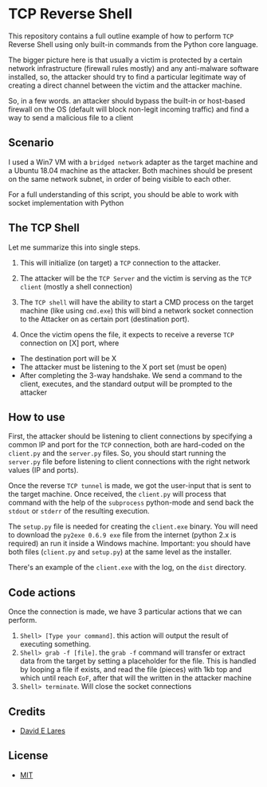 # TCP Reverse Shell

This repository contains a full outline example of how to perform `TCP` Reverse Shell using only built-in commands from the Python core language.

The bigger picture here is that usually a victim is protected by a certain network infrastructure (firewall rules mostly) and any anti-malware software installed, so, the attacker should try to find a particular legitimate way of creating a direct channel between the victim and the attacker machine.

So, in a few words. an attacker should bypass the built-in or host-based firewall on the OS (default will block non-legit incoming traffic) and find a way to send a malicious file to a client

## Scenario

I used a Win7 VM with a `bridged network` adapter as the target machine and a Ubuntu 18.04 machine as the attacker. Both machines should be present on the same network subnet, in order of being visible to each other.

For a full understanding of this script, you should be able to work with socket implementation with Python

## The TCP Shell

Let me summarize this into single steps.

1. This will initialize (on target) a `TCP` connection to the attacker.
2. The attacker will be the `TCP Server` and the victim is serving as the `TCP client` (mostly a shell connection)
3. The `TCP shell` will have the ability to start a CMD process on the target machine (like using `cmd.exe`) this will bind a network socket connection to the Attacker on as certain port (destination port).

4. Once the victim opens the file, it expects to receive a reverse `TCP` connection on [X] port, where
  - The destination port will be X
  - The attacker must be listening to the X port set (must be open)
  - After completing the 3-way handshake. We send a command to the client, executes, and the standard output will be prompted to the attacker

## How to use

First, the attacker should be listening to client connections by specifying a common IP and port for the `TCP` connection, both are hard-coded on the `client.py` and the `server.py` files. So, you should start running the `server.py` file before listening to client connections with the right network values (IP and ports).

Once the reverse `TCP tunnel` is made, we got the user-input that is sent to the target machine. Once received, the `client.py` will process that command with the help of the `subprocess` python-mode and send back the `stdout` or `stderr` of the resulting execution.

The `setup.py` file is needed for creating the `client.exe` binary. You will need to download the `py2exe 0.6.9 exe` file from the internet (python 2.x is required) an run it inside a Windows machine. Important: you should have both files (`client.py` and `setup.py`) at the same level as the installer.

There's an example of the `client.exe` with the log, on the `dist` directory.

## Code actions

Once the connection is made, we have 3 particular actions that we can perform.

1. `Shell> [Type your command]`. this action will output the result of executing something.
2. `Shell> grab -f [file]`. the `grab -f` command will transfer or extract data from the target by setting a placeholder for the file. This is handled by looping a file if exists, and read the file (pieces) with 1kb top and which until reach `EoF`, after that will the written in the attacker machine
3. `Shell> terminate`. Will close the socket connections

## Credits

 - [David E Lares](https://twitter.com/davidlares3)

## License

 - [MIT](https://opensource.org/licenses/MIT)
